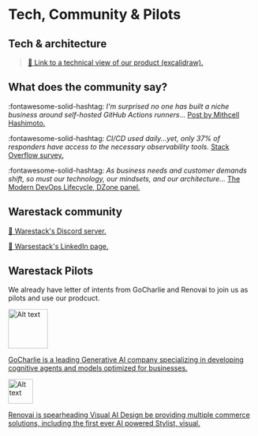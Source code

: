 # Tech, Community & Pilots

## Tech & architecture

> <a href="https://excalidraw.com/#room=cbe9ad7e3782f2d4aadf,9BBCJcrK9sjLaqtQNm_Cdw
" target="_blank"> :file_folder: Link to a technical view of our product (excalidraw). </a>

## What does the community say?

:fontawesome-solid-hashtag: *I'm surprised no one has built a niche business around self-hosted GitHub Actions runners...* <a href="https://twitter.com/mitchellh/status/1731071326201561194?s=46&t=WgmgJJS9NisHL6I8Oqg4_A" target="_blank">  Post by Mithcell Hashimoto.</a>

:fontawesome-solid-hashtag: *CI/CD used daily...yet, only 37% of responders have access to the necessary observability tools.*  <a href="https://survey.stackoverflow.co/2022" target="_blank">Stack Overflow survey.</a>

:fontawesome-solid-hashtag: *As business needs and customer demands shift, so must our technology, our mindsets, and our architecture...*  <a href="https://events.dzone.com/dzone/The-Modern-DevOPs-Lifecycle-Shifting-CI-CD-and-Application-Architectures?bmid=00b626a6814e&bmid_type=member" target="_blank"> The Modern DevOps Lifecycle, DZone panel.</a>

## Warestack community

<a href="https://discord.com/invite/pqg5sxhx6Y" target="_blank"> :link: Warestack's Discord server. </a>

<a href="https://www.linkedin.com/company/36080416" target="_blank"> :link: Warsestack's LinkedIn page. </a>

## Warestack Pilots

We already have letter of intents from GoCharlie and Renovai to join us as pilots and use our prodcuct.

<div class="grid">
  <a href="https://gocharlie.ai/" class="card" > <img title="a title" alt="Alt text" width=80 src="https://images.crunchbase.com/image/upload/c_pad,f_auto,q_auto:eco,dpr_1/axudveulhl8vqfvglhl8">  <p>GoCharlie is a leading Generative AI company specializing in developing cognitive agents and models optimized for businesses.</p></a>

  <a href="https://gocharlie.ai/" class="card" > <img title="a title" alt="Alt text" width=50 src="https://www.renovai.com/wp-content/uploads/2021/06/logo-e1625733831590.png"> <p> Renovai is spearheading Visual AI Design be providing multiple commerce solutions, including the first ever AI powered Stylist, visual.</p></a>

</div>

